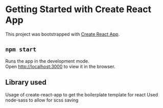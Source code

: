 # Getting Started with Create React App

This project was bootstrapped with [Create React App](https://github.com/facebook/create-react-app).

## `npm start`
Runs the app in the development mode.\
Open [http://localhost:3000](http://localhost:3000) to view it in the browser.


## Library used
Usage of create-react-app to get the boilerplate template for react
Used node-sass to allow for scss saving


